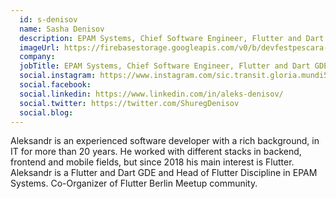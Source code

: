 ```yaml
---
  id: s-denisov
  name: Sasha Denisov
  description: EPAM Systems, Chief Software Engineer, Flutter and Dart GDE
  imageUrl: https://firebasestorage.googleapis.com/v0/b/devfestpescara-2023.appspot.com/o/speakers%2Fs-denisov.jpg?alt=media&token=811b7de1-3325-407f-9ba7-6306e0bbbd9c
  company: 
  jobTitle: EPAM Systems, Chief Software Engineer, Flutter and Dart GDE
  social.instagram: https://www.instagram.com/sic.transit.gloria.mundi55
  social.facebook: 
  social.linkedin: https://www.linkedin.com/in/aleks-denisov/
  social.twitter: https://twitter.com/ShuregDenisov
  social.blog: 
---
```

Aleksandr is an experienced software developer with a rich background, in IT for more than 20 years. He worked with different stacks in backend, frontend and mobile fields, but since 2018 his main interest is Flutter. Aleksandr is a Flutter and Dart GDE and Head of Flutter Discipline in EPAM Systems. Co-Organizer of Flutter Berlin Meetup community.
  